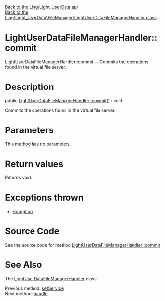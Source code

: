 [Back to the Ling/Light_UserData api](https://github.com/lingtalfi/Light_UserData/blob/master/doc/api/Ling/Light_UserData.md)<br>
[Back to the Ling\Light_UserData\FileManager\LightUserDataFileManagerHandler class](https://github.com/lingtalfi/Light_UserData/blob/master/doc/api/Ling/Light_UserData/FileManager/LightUserDataFileManagerHandler.md)


LightUserDataFileManagerHandler::commit
================



LightUserDataFileManagerHandler::commit — Commits the operations found in the virtual file server.




Description
================


public [LightUserDataFileManagerHandler::commit](https://github.com/lingtalfi/Light_UserData/blob/master/doc/api/Ling/Light_UserData/FileManager/LightUserDataFileManagerHandler/commit.md)() : void




Commits the operations found in the virtual file server.




Parameters
================

This method has no parameters.


Return values
================

Returns void.


Exceptions thrown
================

- [Exception](http://php.net/manual/en/class.exception.php).&nbsp;







Source Code
===========
See the source code for method [LightUserDataFileManagerHandler::commit](https://github.com/lingtalfi/Light_UserData/blob/master/FileManager/LightUserDataFileManagerHandler.php#L67-L178)


See Also
================

The [LightUserDataFileManagerHandler](https://github.com/lingtalfi/Light_UserData/blob/master/doc/api/Ling/Light_UserData/FileManager/LightUserDataFileManagerHandler.md) class.

Previous method: [setService](https://github.com/lingtalfi/Light_UserData/blob/master/doc/api/Ling/Light_UserData/FileManager/LightUserDataFileManagerHandler/setService.md)<br>Next method: [handle](https://github.com/lingtalfi/Light_UserData/blob/master/doc/api/Ling/Light_UserData/FileManager/LightUserDataFileManagerHandler/handle.md)<br>

